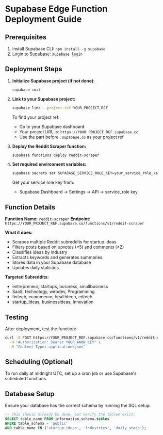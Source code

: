 # Supabase Edge Function Deployment Guide

## Prerequisites
1. Install Supabase CLI: `npm install -g supabase`
2. Login to Supabase: `supabase login`

## Deployment Steps

1. **Initialize Supabase project (if not done):**
   ```bash
   supabase init
   ```

2. **Link to your Supabase project:**
   ```bash
   supabase link --project-ref YOUR_PROJECT_REF
   ```
   
   To find your project ref:
   - Go to your Supabase dashboard
   - Your project URL is: `https://YOUR_PROJECT_REF.supabase.co`
   - Use the part before `.supabase.co` as your project ref

3. **Deploy the Reddit Scraper function:**
   ```bash
   supabase functions deploy reddit-scraper
   ```

4. **Set required environment variables:**
   ```bash
   supabase secrets set SUPABASE_SERVICE_ROLE_KEY=your_service_role_key
   ```
   
   Get your service role key from:
   - Supabase Dashboard → Settings → API → service_role key

## Function Details

**Function Name:** `reddit-scraper`
**Endpoint:** `https://YOUR_PROJECT_REF.supabase.co/functions/v1/reddit-scraper`

**What it does:**
- Scrapes multiple Reddit subreddits for startup ideas
- Filters posts based on upvotes (≥5) and comments (≥2)
- Classifies ideas by industry
- Extracts keywords and generates summaries
- Stores data in your Supabase database
- Updates daily statistics

**Targeted Subreddits:**
- entrepreneur, startups, business, smallbusiness
- SaaS, technology, webdev, Programming
- fintech, ecommerce, healthtech, edtech
- startup_ideas, businessideas, innovation

## Testing

After deployment, test the function:

```bash
curl -X POST https://YOUR_PROJECT_REF.supabase.co/functions/v1/reddit-scraper \
  -H "Authorization: Bearer YOUR_ANON_KEY" \
  -H "Content-Type: application/json"
```

## Scheduling (Optional)

To run daily at midnight UTC, set up a cron job or use Supabase's scheduled functions.

## Database Setup

Ensure your database has the correct schema by running the SQL setup:

```sql
-- This should already be done, but verify the tables exist:
SELECT table_name FROM information_schema.tables 
WHERE table_schema = 'public' 
AND table_name IN ('startup_ideas', 'industries', 'daily_stats');
```